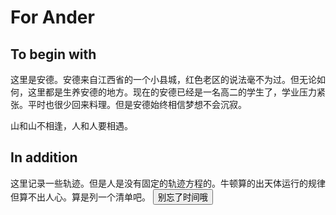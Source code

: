 # For Ander
## To begin with
这里是安德。安德来自江西省的一个小县城，红色老区的说法毫不为过。但无论如何，这里都是生养安德的地方。现在的安德已经是一名高二的学生了，学业压力紧张。平时也很少回来料理。但是安德始终相信梦想不会沉寂。

山和山不相逢，人和人要相遇。
## In addition
这里记录一些轨迹。但是人是没有固定的轨迹方程的。牛顿算的出天体运行的规律但算不出人心。算是列一个清单吧。
<button type="button"
onclick="document.getElementById('demo').innerHTML = Date()">别忘了时间哦</button>
  <p id="demo"></p>
